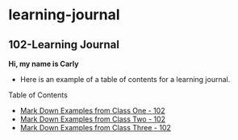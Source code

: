 # learning-journal

## 102-Learning Journal

**Hi, my name is Carly**


- Here is an example of a table of contents for a learning journal.

Table of Contents
- [Mark Down Examples from Class One - 102](/MarkDownExamples.md)
- [Mark Down Examples from Class Two - 102](/MarkDownExamples.md)
- [Mark Down Examples from Class Three - 102](/MarkDownExamples.md)
